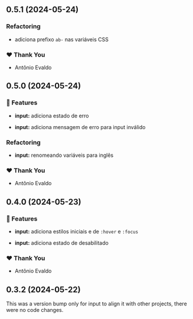 ## 0.5.1 (2024-05-24)


### Refactoring

- adiciona prefixo `ab-` nas variáveis CSS


### ❤️  Thank You

- Antônio Evaldo

## 0.5.0 (2024-05-24)


### 🚀 Features

- **input:** adiciona estado de erro

- **input:** adiciona mensagem de erro para input inválido


### Refactoring

- **input:** renomeando variáveis para inglês


### ❤️  Thank You

- Antônio Evaldo

## 0.4.0 (2024-05-23)


### 🚀 Features

- **input:** adiciona estilos iniciais e de `:hover` e `:focus`

- **input:** adiciona estado de desabilitado


### ❤️  Thank You

- Antônio Evaldo

## 0.3.2 (2024-05-22)

This was a version bump only for input to align it with other projects, there were no code changes.
